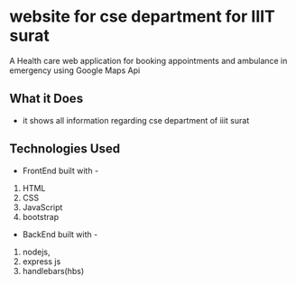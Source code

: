 # website for cse department for IIIT surat
A Health care web application for booking appointments and ambulance in emergency using Google Maps Api

## **What it Does**

- it shows all information regarding cse department of iiit surat


## **Technologies Used**


- FrontEnd built with - 
1. HTML
2. CSS 
3. JavaScript 
4. bootstrap 

- BackEnd built with -
1. nodejs,
2. express js
3. handlebars(hbs)
